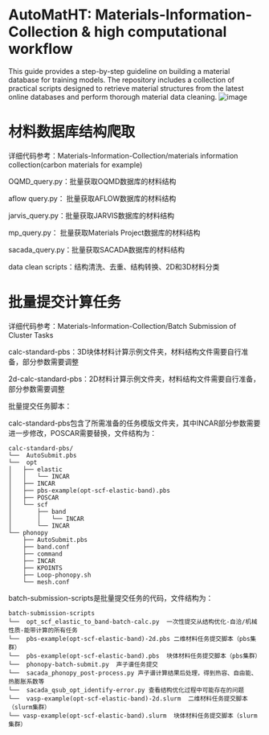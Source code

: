 # AutoMatHT: Materials-Information-Collection & high computational workflow
This guide provides a step-by-step guideline on building a material database for training models. 
The repository includes a collection of practical scripts designed to retrieve material structures from the latest online databases and perform thorough material data cleaning.
![image](https://github.com/user-attachments/assets/bba9337d-b5f2-4916-9873-0915c6c8f642)

# 材料数据库结构爬取

详细代码参考：Materials-Information-Collection/materials information collection(carbon materials for example)

OQMD_query.py：批量获取OQMD数据库的材料结构

aflow query.py： 批量获取AFLOW数据库的材料结构

jarvis_query.py：批量获取JARVIS数据库的材料结构

mp_query.py： 批量获取Materials Project数据库的材料结构

sacada_query.py：批量获取SACADA数据库的材料结构

data clean scripts：结构清洗、去重、结构转换、2D和3D材料分类
# 批量提交计算任务
详细代码参考：Materials-Information-Collection/Batch Submission of Cluster Tasks

calc-standard-pbs：3D块体材料计算示例文件夹，材料结构文件需要自行准备，部分参数需要调整

2d-calc-standard-pbs：2D材料计算示例文件夹，材料结构文件需要自行准备，部分参数需要调整

批量提交任务脚本：

calc-standard-pbs包含了所需准备的任务模版文件夹，其中INCAR部分参数需要进一步修改，POSCAR需要替换，文件结构为：
```
calc-standard-pbs/
└──  AutoSubmit.pbs
└──  opt
│   ├── elastic
│   │   └── INCAR
│   ├── INCAR
│   ├── pbs-example(opt-scf-elastic-band).pbs
│   ├── POSCAR
│   └── scf
│       ├── band
│       │   └── INCAR
│       └── INCAR
└── phonopy
    ├── AutoSubmit.pbs   
    ├── band.conf    
    ├── command    
    ├── INCAR    
    ├── KPOINTS    
    ├── Loop-phonopy.sh    
    └── mesh.conf
```  
batch-submission-scripts是批量提交任务的代码，文件结构为：
```
batch-submission-scripts
└──  opt_scf_elastic_to_band-batch-calc.py  一次性提交从结构优化-自洽/机械性质-能带计算的所有任务
└──  pbs-example(opt-scf-elastic-band)-2d.pbs 二维材料任务提交脚本（pbs集群）
└──  pbs-example(opt-scf-elastic-band).pbs  块体材料任务提交脚本（pbs集群）
└──  phonopy-batch-submit.py  声子谱任务提交
└──  sacada_phonopy_post-process.py 声子谱计算结果后处理，得到热容、自由能、热膨胀系数等
└──  sacada_qsub_opt_identify-error.py 查看结构优化过程中可能存在的问题
└──  vasp-example(opt-scf-elastic-band)-2d.slurm  二维材料任务提交脚本（slurm集群）
└── vasp-example(opt-scf-elastic-band).slurm  块体材料任务提交脚本（slurm集群）
```
